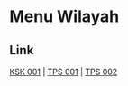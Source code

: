 # Menu Wilayah

## Link

[KSK 001](https://github.com/gigit-pemilu/pemilu-2024-99-luar-negeri/tree/main/pileg-dpr/hitung-suara/sub/99-luar-negeri/sub/07-antananarivo-madagaskar/sub/01-antananarivo-madagaskar/sub/0001-antananarivo-madagaskar/sub/003-ksk-001)
 | 
[TPS 001](https://github.com/gigit-pemilu/pemilu-2024-99-luar-negeri/tree/main/pileg-dpr/hitung-suara/sub/99-luar-negeri/sub/07-antananarivo-madagaskar/sub/01-antananarivo-madagaskar/sub/0001-antananarivo-madagaskar/sub/001-tps)
 | 
[TPS 002](https://github.com/gigit-pemilu/pemilu-2024-99-luar-negeri/tree/main/pileg-dpr/hitung-suara/sub/99-luar-negeri/sub/07-antananarivo-madagaskar/sub/01-antananarivo-madagaskar/sub/0001-antananarivo-madagaskar/sub/002-tps)

